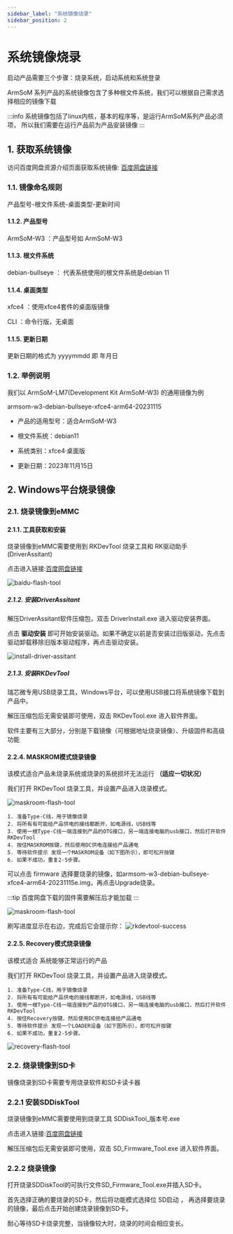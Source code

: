 ```yaml
---
sidebar_label: "系统镜像烧录"
sidebar_position: 2
---
```


# 系统镜像烧录

启动产品需要三个步骤：烧录系统，启动系统和系统登录

ArmSoM 系列产品的系统镜像包含了多种根文件系统，我们可以根据自己需求选择相应的镜像下载


:::info
系统镜像包括了linux内核，基本的程序等，是运行ArmSoM系列产品必须项， 所以我们需要在运行产品前为产品安装镜像
:::

## 1. 获取系统镜像

访问百度网盘资源介绍页面获取系统镜像: [百度网盘链接](https://pan.baidu.com/s/1f_YDt4S8Zu5URH1zv_UjIw?pwd=arms)

### 1.1. 镜像命名规则
产品型号-根文件系统-桌面类型-更新时间

#### 1.1.2. 产品型号
ArmSoM-W3 ：产品型号如 ArmSoM-W3 

#### 1.1.3. 根文件系统
debian-bullseye ： 代表系统使用的根文件系统是debian 11

#### 1.1.4. 桌面类型
xfce4 ：使用xfce4套件的桌面版镜像

CLI	：命令行版，无桌面

#### 1.1.5. 更新日期
更新日期的格式为 yyyymmdd 即 年月日

### 1.2. 举例说明

我们以 ArmSoM-LM7(Development Kit ArmSoM-W3) 的通用镜像为例

armsom-w3-debian-bullseye-xfce4-arm64-20231115

* 产品的适用型号：适合ArmSoM-W3

* 根文件系统：debian11

* 系统类别：xfce4·桌面版

* 更新日期：2023年11月15日

## 2. Windows平台烧录镜像

### 2.1. 烧录镜像到eMMC

#### 2.1.1. 工具获取和安装

烧录镜像到eMMC需要使用到 RKDevTool 烧录工具和 RK驱动助手(DriverAssitant)

点击进入链接:[百度网盘链接](https://pan.baidu.com/s/1f_YDt4S8Zu5URH1zv_UjIw?pwd=arms)

![baidu-flash-tool](/img/general-tutorial/baidu-flash-tool.jpeg)

##### 2.1.2. 安装DriverAssitant

解压DriverAssitant软件压缩包，双击 DriverInstall.exe 进入驱动安装界面。

点击 **驱动安装** 即可开始安装驱动。如果不确定以前是否安装过旧版驱动，先点击驱动卸载移除旧版本驱动程序，再点击驱动安装。

![install-driver-assitant](/img/general-tutorial/install-driver-assitant.png)

##### 2.1.3. 安装RKDevTool

瑞芯微专用USB烧录工具，Windows平台，可以使用USB接口将系统镜像下载到产品中。

解压压缩包后无需安装即可使用，双击 RKDevTool.exe 进入软件界面。

软件主要有三大部分，分别是下载镜像（可根据地址烧录镜像）、升级固件和高级功能

#### 2.2.4. MASKROM模式烧录镜像

该模式适合产品未烧录系统或烧录的系统损坏无法运行 **（适应一切状况）**

我们打开 RKDevTool 烧录工具，并设置产品进入烧录模式。

![maskroom-flash-tool](/img/general-tutorial/maskroom-flash-tool.png)

```
1. 准备Type-C线，用于镜像烧录
2. 将所有有可能给产品供电的接线都断开，如电源线，USB线等
3. 使用一根Type-C线一端连接到产品的OTG接口，另一端连接电脑的usb接口，然后打开软件RKDevTool
4. 按住MASKROM按键，然后使用DC供电连接给产品通电
5. 等待软件提示 发现一个MASKROM设备（如下图所示），即可松开按键
6. 如果不成功，重复2-5步骤。
```

可以点击 firmware 选择要烧录的镜像，如armsom-w3-debian-bullseye-xfce4-arm64-20231115e.img，再点击Upgrade烧录。

:::tip
百度网盘下载的固件需要解压后才能加载
:::

![maskroom-flash-tool](/img/general-tutorial/maskroot-flash-update.png)

刷写进度显示在右边，完成后它会提示你：
![rkdevtool-success](/img/tools/rkdevtool-success.png)

#### 2.2.5. Recovery模式烧录镜像

该模式适合 系统能够正常运行的产品

我们打开 RKDevTool 烧录工具，并设置产品进入烧录模式。

```
1. 准备Type-C线，用于镜像烧录
2. 将所有有可能给产品供电的接线都断开，如电源线，USB线等
3. 使用一根Type-C线一端连接到产品的OTG接口，另一端连接电脑的usb接口，然后打开软件RKDevTool
4. 按住Recovery按键，然后使用DC供电连接给产品通电
5. 等待软件提示 发现一个LOADER设备（如下图所示），即可松开按键
6. 如果不成功，重复2-5步骤。
```

![recovery-flash-tool](/img/general-tutorial/recovery-flash-update.png)

### 2.2. 烧录镜像到SD卡

镜像烧录到SD卡需要专用烧录软件和SD卡读卡器

### 2.2.1 安装SDDiskTool

烧录镜像到eMMC需要使用到烧录工具 SDDiskTool_版本号.exe

点击进入链接:[百度网盘链接](https://pan.baidu.com/s/1f_YDt4S8Zu5URH1zv_UjIw?pwd=arms)

解压压缩包后无需安装即可使用，双击 SD_Firmware_Tool.exe 进入软件界面。

### 2.2.2 烧录镜像

打开烧录SDDiskTool的可执行文件SD_Firmware_Tool.exe并插入SD卡。

首先选择正确的要烧录的SD卡，然后将功能模式选择位 SD启动 ， 再选择要烧录的镜像，最后点击开始创建烧录镜像到SD卡。

耐心等待SD卡烧录完整，当镜像较大时，烧录的时间会相应变长。